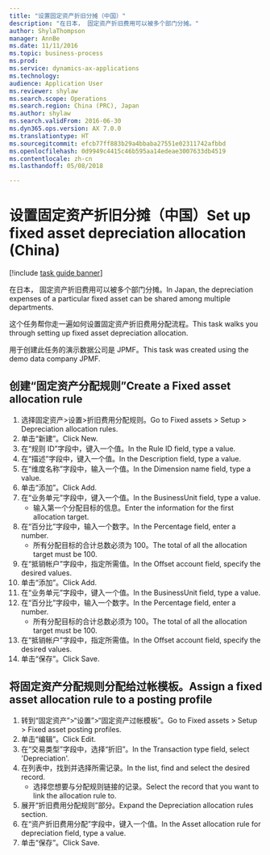 ```yaml
--- 
title: "设置固定资产折旧分摊（中国）"
description: "在日本， 固定资产折旧费用可以被多个部门分摊。"
author: ShylaThompson
manager: AnnBe
ms.date: 11/11/2016
ms.topic: business-process
ms.prod: 
ms.service: dynamics-ax-applications
ms.technology: 
audience: Application User
ms.reviewer: shylaw
ms.search.scope: Operations
ms.search.region: China (PRC), Japan
ms.author: shylaw
ms.search.validFrom: 2016-06-30
ms.dyn365.ops.version: AX 7.0.0
ms.translationtype: HT
ms.sourcegitcommit: efcb77ff883b29a4bbaba27551e02311742afbbd
ms.openlocfilehash: 0d9949c4415c46b595aa14edeae3007633db4519
ms.contentlocale: zh-cn
ms.lasthandoff: 05/08/2018

---
```

# <a name="set-up-fixed-asset-depreciation-allocation-china"></a><span data-ttu-id="7605d-103">设置固定资产折旧分摊（中国）</span><span class="sxs-lookup"><span data-stu-id="7605d-103">Set up fixed asset depreciation allocation (China)</span></span>

[!include [task guide banner](../../includes/task-guide-banner.md)]

<span data-ttu-id="7605d-104">在日本， 固定资产折旧费用可以被多个部门分摊。</span><span class="sxs-lookup"><span data-stu-id="7605d-104">In Japan, the depreciation expenses of a particular fixed asset can be shared among multiple departments.</span></span> 



<span data-ttu-id="7605d-105">这个任务帮你走一遍如何设置固定资产折旧费用分配流程。</span><span class="sxs-lookup"><span data-stu-id="7605d-105">This task walks you through setting up fixed asset depreciation allocation.</span></span> 



<span data-ttu-id="7605d-106">用于创建此任务的演示数据公司是 JPMF。</span><span class="sxs-lookup"><span data-stu-id="7605d-106">This task was created using the demo data company JPMF.</span></span>


## <a name="create-a-fixed-asset-allocation-rule"></a><span data-ttu-id="7605d-107">创建“固定资产分配规则”</span><span class="sxs-lookup"><span data-stu-id="7605d-107">Create a Fixed asset allocation rule</span></span>
1. <span data-ttu-id="7605d-108">选择固定资产>设置>折旧费用分配规则。</span><span class="sxs-lookup"><span data-stu-id="7605d-108">Go to Fixed assets > Setup > Depreciation allocation rules.</span></span>
2. <span data-ttu-id="7605d-109">单击“新建”。</span><span class="sxs-lookup"><span data-stu-id="7605d-109">Click New.</span></span>
3. <span data-ttu-id="7605d-110">在“规则 ID”字段中，键入一个值。</span><span class="sxs-lookup"><span data-stu-id="7605d-110">In the Rule ID field, type a value.</span></span>
4. <span data-ttu-id="7605d-111">在“描述”字段中，键入一个值。</span><span class="sxs-lookup"><span data-stu-id="7605d-111">In the Description field, type a value.</span></span>
5. <span data-ttu-id="7605d-112">在“维度名称”字段中，输入一个值。</span><span class="sxs-lookup"><span data-stu-id="7605d-112">In the Dimension name field, type a value.</span></span>
6. <span data-ttu-id="7605d-113">单击“添加”。</span><span class="sxs-lookup"><span data-stu-id="7605d-113">Click Add.</span></span>
7. <span data-ttu-id="7605d-114">在“业务单元”字段中，键入一个值。</span><span class="sxs-lookup"><span data-stu-id="7605d-114">In the BusinessUnit field, type a value.</span></span>
    * <span data-ttu-id="7605d-115">输入第一个分配目标的信息。</span><span class="sxs-lookup"><span data-stu-id="7605d-115">Enter the information for the first allocation target.</span></span>  
8. <span data-ttu-id="7605d-116">在“百分比”字段中，输入一个数字。</span><span class="sxs-lookup"><span data-stu-id="7605d-116">In the Percentage field, enter a number.</span></span>
    * <span data-ttu-id="7605d-117">所有分配目标的合计总数必须为 100。</span><span class="sxs-lookup"><span data-stu-id="7605d-117">The total of all the allocation target must be 100.</span></span>  
9. <span data-ttu-id="7605d-118">在“抵销帐户”字段中，指定所需值。</span><span class="sxs-lookup"><span data-stu-id="7605d-118">In the Offset account field, specify the desired values.</span></span>
10. <span data-ttu-id="7605d-119">单击“添加”。</span><span class="sxs-lookup"><span data-stu-id="7605d-119">Click Add.</span></span>
11. <span data-ttu-id="7605d-120">在“业务单元”字段中，键入一个值。</span><span class="sxs-lookup"><span data-stu-id="7605d-120">In the BusinessUnit field, type a value.</span></span>
12. <span data-ttu-id="7605d-121">在“百分比”字段中，输入一个数字。</span><span class="sxs-lookup"><span data-stu-id="7605d-121">In the Percentage field, enter a number.</span></span>
    * <span data-ttu-id="7605d-122">所有分配目标的合计总数必须为 100。</span><span class="sxs-lookup"><span data-stu-id="7605d-122">The total of all the allocation target must be 100.</span></span>  
13. <span data-ttu-id="7605d-123">在“抵销帐户”字段中，指定所需值。</span><span class="sxs-lookup"><span data-stu-id="7605d-123">In the Offset account field, specify the desired values.</span></span>
14. <span data-ttu-id="7605d-124">单击“保存”。</span><span class="sxs-lookup"><span data-stu-id="7605d-124">Click Save.</span></span>

## <a name="assign-a-fixed-asset-allocation-rule-to-a-posting-profile"></a><span data-ttu-id="7605d-125">将固定资产分配规则分配给过帐模板。</span><span class="sxs-lookup"><span data-stu-id="7605d-125">Assign a fixed asset allocation rule to a posting profile</span></span>
1. <span data-ttu-id="7605d-126">转到“固定资产”>“设置”>“固定资产过帐模板”。</span><span class="sxs-lookup"><span data-stu-id="7605d-126">Go to Fixed assets > Setup > Fixed asset posting profiles.</span></span>
2. <span data-ttu-id="7605d-127">单击“编辑”。</span><span class="sxs-lookup"><span data-stu-id="7605d-127">Click Edit.</span></span>
3. <span data-ttu-id="7605d-128">在“交易类型”字段中，选择“折旧”。</span><span class="sxs-lookup"><span data-stu-id="7605d-128">In the Transaction type field, select 'Depreciation'.</span></span>
4. <span data-ttu-id="7605d-129">在列表中，找到并选择所需记录。</span><span class="sxs-lookup"><span data-stu-id="7605d-129">In the list, find and select the desired record.</span></span>
    * <span data-ttu-id="7605d-130">选择您想要与分配规则链接的记录。</span><span class="sxs-lookup"><span data-stu-id="7605d-130">Select the record that you want to link the allocation rule to.</span></span>  
5. <span data-ttu-id="7605d-131">展开“折旧费用分配规则”部分。</span><span class="sxs-lookup"><span data-stu-id="7605d-131">Expand the Depreciation allocation rules section.</span></span>
6. <span data-ttu-id="7605d-132">在“资产折旧费用分配”字段中，键入一个值。</span><span class="sxs-lookup"><span data-stu-id="7605d-132">In the Asset allocation rule for depreciation field, type a value.</span></span>
7. <span data-ttu-id="7605d-133">单击“保存”。</span><span class="sxs-lookup"><span data-stu-id="7605d-133">Click Save.</span></span>


